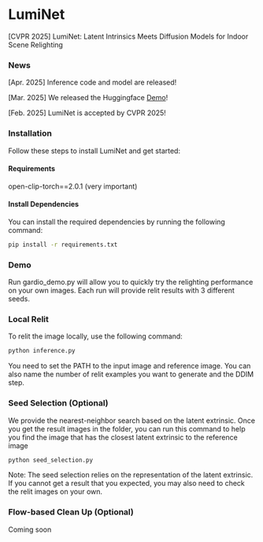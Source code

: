 # LumiNet
[CVPR 2025] LumiNet: Latent Intrinsics Meets Diffusion Models for Indoor Scene Relighting

### News
[Apr. 2025] Inference code and model are released!

[Mar. 2025] We released the Huggingface [Demo](https://huggingface.co/spaces/xyxingx/LumiNet)!

[Feb. 2025] LumiNet is accepted by CVPR 2025!


### Installation
Follow these steps to install LumiNet and get started:
#### Requirements

open-clip-torch==2.0.1 (very important)

#### Install Dependencies
You can install the required dependencies by running the following command:

```bash
pip install -r requirements.txt
```

### Demo
Run gardio_demo.py will allow you to quickly try the relighting performance on your own images. Each run will provide relit results with 3 different seeds.

### Local Relit
To relit the image locally, use the following command:
```bash
python inference.py
```
You need to set the PATH to the input image and reference image. You can also name the number of relit examples you want to generate and the DDIM step. 

### Seed Selection (Optional)
We provide the nearest-neighbor search based on the latent extrinsic. Once you get the result images in the folder, you can run this command to help you find the image that has the closest latent extrinsic to the reference image

```bash
python seed_selection.py
```

Note: The seed selection relies on the representation of the latent extrinsic. If you cannot get a result that you expected, you may also need to check the relit images on your own.

### Flow-based Clean Up (Optional)
Coming soon



